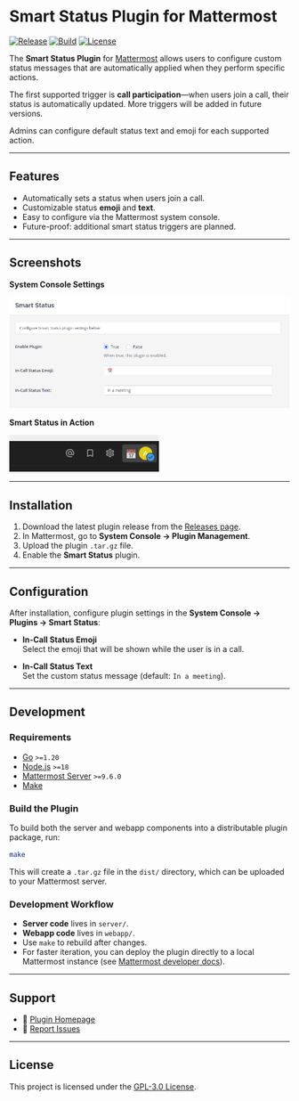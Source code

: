 # Smart Status Plugin for Mattermost

[![Release](https://img.shields.io/github/v/release/Inocentum-Technologies/mattermost-plugin-smart-status)](https://github.com/Inocentum-Technologies/mattermost-plugin-smart-status/releases)
[![Build](https://img.shields.io/github/actions/workflow/status/Inocentum-Technologies/mattermost-plugin-smart-status/ci.yml?branch=main)](https://github.com/Inocentum-Technologies/mattermost-plugin-smart-status/actions)
[![License](https://img.shields.io/github/license/Inocentum-Technologies/mattermost-plugin-smart-status)](./LICENSE)

The **Smart Status Plugin** for [Mattermost](https://mattermost.com) allows users to configure custom status messages that are automatically applied when they perform specific actions.  

The first supported trigger is **call participation**—when users join a call, their status is automatically updated. More triggers will be added in future versions.  

Admins can configure default status text and emoji for each supported action.

---

## Features

- Automatically sets a status when users join a call.  
- Customizable status **emoji** and **text**.  
- Easy to configure via the Mattermost system console.  
- Future-proof: additional smart status triggers are planned.  

---

## Screenshots

**System Console Settings**

![System Console Settings](assets/screenshot-settings.png)

**Smart Status in Action**

![User In Call Status](assets/screenshot-status.png)

---

## Installation

1. Download the latest plugin release from the [Releases page](https://github.com/Inocentum-Technologies/mattermost-plugin-smart-status/releases).
2. In Mattermost, go to **System Console → Plugin Management**.
3. Upload the plugin `.tar.gz` file.
4. Enable the **Smart Status** plugin.

---

## Configuration

After installation, configure plugin settings in the **System Console → Plugins → Smart Status**:

- **In-Call Status Emoji**  
  Select the emoji that will be shown while the user is in a call.  

- **In-Call Status Text**  
  Set the custom status message (default: `In a meeting`).  

---

## Development

### Requirements
- [Go](https://golang.org/doc/install) `>=1.20`
- [Node.js](https://nodejs.org) `>=18`
- [Mattermost Server](https://github.com/mattermost/mattermost-server) `>=9.6.0`
- [Make](https://www.gnu.org/software/make/)

### Build the Plugin
To build both the server and webapp components into a distributable plugin package, run:

```bash
make
````

This will create a `.tar.gz` file in the `dist/` directory, which can be uploaded to your Mattermost server.

### Development Workflow

* **Server code** lives in `server/`.
* **Webapp code** lives in `webapp/`.
* Use `make` to rebuild after changes.
* For faster iteration, you can deploy the plugin directly to a local Mattermost instance (see [Mattermost developer docs](https://developers.mattermost.com/integrate/plugins/)).

---

## Support

* 📖 [Plugin Homepage](https://github.com/Inocentum-Technologies/mattermost-plugin-smart-status)
* 🐞 [Report Issues](https://github.com/Inocentum-Technologies/mattermost-plugin-smart-status/issues)

---

## License

This project is licensed under the [GPL-3.0 License](./LICENSE).

